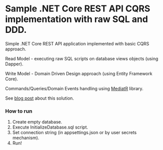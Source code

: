 Sample .NET Core REST API CQRS implementation with raw SQL and DDD.
==============================================================

Simple .NET Core REST API application implemented with basic CQRS approach.

Read Model - executing raw SQL scripts on database views objects (using Dapper).

Write Model - Domain Driven Design approach (using Entity Framework Core).

Commands/Queries/Domain Events handling using [MediatR](https://github.com/jbogard/MediatR) library.

See [blog post](http://www.kamilgrzybek.com/design/simple-cqrs-implementation-with-raw-sql-and-ddd/) about this solution.

### How to run
1. Create empty database.
2. Execute InitializeDatabase.sql script.
2. Set connection string (in appsettings.json or by user secrets mechanism).
3. Run!

